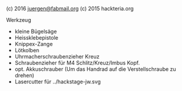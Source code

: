 (c) 2016 juergen@fabmail.org
(c) 2015 hackteria.org 

Werkzeug
- kleine Bügelsäge
- Heissklebepistole
- Knippex-Zange
- Lötkolben
- Uhrmacherschraubenzieher Kreuz
- Schraubenzieher für M4 Schlitz/Kreuz/Imbus Kopf.
- opt. Akkuschrauber (Um das Handrad auf die Verstellschraube zu drehen)
- Lasercutter für ../hackstage-jw.svg
